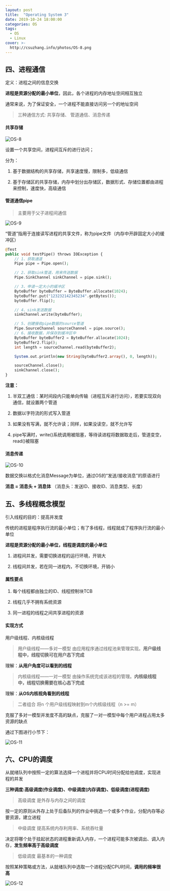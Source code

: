 ```yaml
---
layout: post
title:  "Operating System 3"
date: 2019-10-24 18:00:00
categories: OS
tags: 
  - OS 
  - Linux
cover: >- 
  http://csuzhang.info/photos/OS-8.png
---
```



## 四、进程通信

定义：进程之间的信息交换

**进程是资源分配的最小单位**，因此，各个进程的内存地址空间相互独立

通常来说，为了保证安全，一个进程不能直接访问另一个的地址空间

> 三种通信方式: 共享存储、 管道通信、消息传递









#### 共享存储

![OS-8](http://csuzhang.info/photos/OS-8.png)

设置一个共享空间，进程间互斥的进行访问；

分为：
1. 基于数据结构的共享存储，共享速度慢，限制多，低级通信

2. 基于存储区的共享存储，内存中划分出存储区，数据形式、存储位置都由进程来控制，速度快，高级通信

#### 管道通信pipe

> 主要用于父子进程间通信

![OS-9](http://csuzhang.info/photos/OS-9.png)

“管道”指用于连接读写进程的共享文件，称为pipe文件（内存中开辟固定大小的缓冲区）

```php
@Test
public void testPipe() throws IOException {
    // 1、获取通道
    Pipe pipe = Pipe.open();

    // 2、获取sink管道，用来传送数据
    Pipe.SinkChannel sinkChannel = pipe.sink();

    // 3、申请一定大小的缓冲区
    ByteBuffer byteBuffer = ByteBuffer.allocate(1024);
    byteBuffer.put("123232142345234".getBytes());
    byteBuffer.flip();

    // 4、sink发送数据
    sinkChannel.write(byteBuffer);

    // 5、创建接收pipe数据的source管道
    Pipe.SourceChannel sourceChannel = pipe.source();
    // 6、接收数据，并保存到缓冲区中
    ByteBuffer byteBuffer2 = ByteBuffer.allocate(1024);
    byteBuffer2.flip();
    int length = sourceChannel.read(byteBuffer2);

    System.out.println(new String(byteBuffer2.array(), 0, length));

    sourceChannel.close();
    sinkChannel.close();
}
```

**注意：**

1. 半双工通信：某时间段内只能单向传输（进程互斥进行访问），若要实现双向通信，就设置两个管道

2. 数据以字符流的形式写入管道

3. 如果没有写满，就不允许读；同样，如果没读空，就不允许写

4. pipe写满时，write()系统调用被阻塞，等待读进程将数据取走后，管道变空，read()被阻塞

#### 消息传递

![OS-10](http://csuzhang.info/photos/OS-10.png)

数据交换以格式化消息Message为单位，通过OS的“发送/接收消息”的原语进行

**消息 = 消息头 + 消息体**
（消息头：发送ID、接收ID、消息类型、长度）

## 五、多线程概念模型

引入线程的目的：提高并发度

传统的进程是程序执行流的最小单位；有了多线程，线程就成了程序执行流的最小单位

**进程是资源分配的最小单位，线程是调度的最小单位**

1. 进程间并发，需要切换进程的运行环境，开销大

2. 线程间并发，若在同一进程内，不切换环境，开销小

#### 属性要点

1. 每个线程都由独立的ID、线程控制块TCB

2. 线程几乎不拥有系统资源

3. 同一进程的线程之间共享进程的资源

#### 实现方式

用户级线程、内核级线程

> 用户级线程——多对一模型
由应用程序通过线程池来管理实现。**用户级线程中，线程切换可在用户态下完成**

理解：**从用户角度可以看到的线程**

> 内核级线程——一对一模型
由操作系统完成该进程的管理。**内核级线程中，线程切换需要在核心态下完成**

理解：**从OS内核视角看到的线程**

> 二者组合
将n 个用户级线程映射到m个内核级线程（n >= m）

克服了多对一模型并发度不高的缺点，克服了一对一模型中每个用户进程占用太多资源的缺点

通过下图进行小节下：

![OS-11](http://csuzhang.info/photos/OS-11.png)

## 六、CPU的调度

从就绪队列中按照一定的算法选择一个进程并将CPU时间分配给他调度，实现进程的并发

**三种调度:高级调度(作业调度)、中级调度(内存调度)、低级调度(进程调度)**

> 高级调度
是外存与内存之间的调度

按一定的原则从外存上处于后备队列的作业中挑选一个或多个作业，分配内存等必要资源，建立进程

> 中级调度
提高系统内存利用率、系统吞吐量

决定将哪个处于挂起状态的进程重新调入内存，一个进程可能多次被调出、调入内存，**发生频率高于高级调度**

> 低级调度
最基本的一种调度

按照某种策略或方法，从就绪队列中选取一个进程分配CPU时间，**调用的频率很高**

![OS-12](http://csuzhang.info/photos/OS-12.png)

